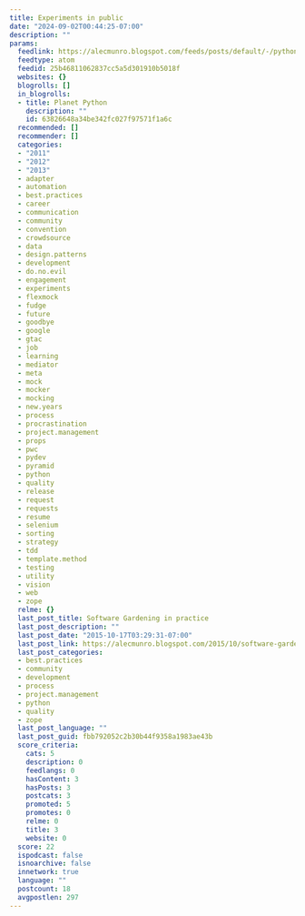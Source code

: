 ```yaml
---
title: Experiments in public
date: "2024-09-02T00:44:25-07:00"
description: ""
params:
  feedlink: https://alecmunro.blogspot.com/feeds/posts/default/-/python
  feedtype: atom
  feedid: 25b46811062837cc5a5d301910b5018f
  websites: {}
  blogrolls: []
  in_blogrolls:
  - title: Planet Python
    description: ""
    id: 63826648a34be342fc027f97571f1a6c
  recommended: []
  recommender: []
  categories:
  - "2011"
  - "2012"
  - "2013"
  - adapter
  - automation
  - best.practices
  - career
  - communication
  - community
  - convention
  - crowdsource
  - data
  - design.patterns
  - development
  - do.no.evil
  - engagement
  - experiments
  - flexmock
  - fudge
  - future
  - goodbye
  - google
  - gtac
  - job
  - learning
  - mediator
  - meta
  - mock
  - mocker
  - mocking
  - new.years
  - process
  - procrastination
  - project.management
  - props
  - pwc
  - pydev
  - pyramid
  - python
  - quality
  - release
  - request
  - requests
  - resume
  - selenium
  - sorting
  - strategy
  - tdd
  - template.method
  - testing
  - utility
  - vision
  - web
  - zope
  relme: {}
  last_post_title: Software Gardening in practice
  last_post_description: ""
  last_post_date: "2015-10-17T03:29:31-07:00"
  last_post_link: https://alecmunro.blogspot.com/2015/10/software-gardening-in-practice.html
  last_post_categories:
  - best.practices
  - community
  - development
  - process
  - project.management
  - python
  - quality
  - zope
  last_post_language: ""
  last_post_guid: fbb792052c2b30b44f9358a1983ae43b
  score_criteria:
    cats: 5
    description: 0
    feedlangs: 0
    hasContent: 3
    hasPosts: 3
    postcats: 3
    promoted: 5
    promotes: 0
    relme: 0
    title: 3
    website: 0
  score: 22
  ispodcast: false
  isnoarchive: false
  innetwork: true
  language: ""
  postcount: 18
  avgpostlen: 297
---
```

